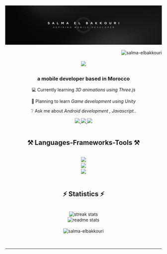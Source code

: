 [![Banner](./banner-img.png)](https://github.com/salma-elbakkouri)

<img align="right" src="https://komarev.com/ghpvc/?username=salma-elbakkouri&label=Profile%20views&color=0e75b6&style=flat" alt="salma-elbakkouri" />

<h1 align="center" >
  <a  href="https://git.io/typing-svg">
    <img  src="https://readme-typing-svg.herokuapp.com/?font=Righteous&size=35&center=true&width=500&height=70&duration=4000&lines=Hi+There+👋🏻;+I'm+Salma+El+bakkouri;"/>
  </a>
</h1>
<!--&color=00827c add this after +I'm+Salma+El+bakkouri; for color change-->
<h3 align="center">a mobile developer based in Morocco</h3>

<div align="center">
  
💻 Currently learning *3D animations using Three.js*

🎯 Planning to learn *Game development using Unity*

❔ Ask me about *Android development , Javascript..*

</div>

<div align="center">
  <a href="mailto:elbakkourisalmaa@gmail.com" target="_blank">
    <img src="https://img.shields.io/badge/Gmail-333333?style=for-the-badge&logo=gmail&logoColor=red" target="_blank" />
  </a>

  <a href="https://www.linkedin.com/in/salma-el-bakkouri-b6a848283/" target="_blank">
    <img src="https://img.shields.io/badge/LinkedIn-0077B5?style=for-the-badge&logo=linkedin&logoColor=white" target="_blank" />
  </a>

  <a href="https://example.com/portfolio-not-available" target="_blank">
    <img src="https://img.shields.io/badge/Portfolio-FF5722?style=for-the-badge&logo=sqlite&logoColor=white" target="_blank"/>
  </a>

</div>


</br>
<h2 align="center">⚒️ Languages-Frameworks-Tools ⚒️</h2>
<br>
<div align="center">
  <a href="https://slillicons.dev">
    <img src="https://skillicons.dev/icons?i=react,angular,javascript,nodejs,java,typescript"/><br>
    <img src="https://skillicons.dev/icons?i=html,css,tailwind,bootstrap,sass,flutter"/><br>
    <img src="https://skillicons.dev/icons?i=firebase,mysql,github,figma,photoshop,illustrator"/><br>
  </a>
</div>
</br>
<h2 align="center">⚡ Statistics ⚡</h2>
<br>
<div align=center>
<img align="center"  height="200" width="450"  src="https://streak-stats.demolab.com/?user=salma-elbakkouri&count private=true&theme=react&border_radius-10" alt="streak stats"/>
  <br/>
<img align="center" height="200" width="450"   src="https://github-readme-stats-salesp07.vercel.app/api?username=salma-elbakkouri&count_private-true&show_icons=true&theme=react&rank_icon-github&border_radius-10" alt="readme stats" /> 
<br/><br/>
<img align="center" width="450"  src="https://github-readme-stats.vercel.app/api/top-langs?username=salma-elbakkouri&show_icons=true&locale=en&layout=compact&theme=react&border_radius=4&size_weight=0.5&count_weight=0.5&exclude_repo=github-readme-stats" alt="salma-elbakkouri" />
<br/>
</div>
<br/><br/>
<hr/>




